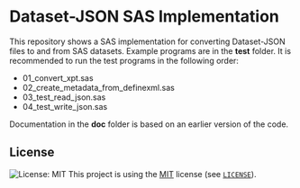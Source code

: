 # Dataset-JSON SAS Implementation

This repository shows a SAS implementation for converting Dataset-JSON files to and from SAS datasets.
Example programs are in the **test** folder.
It is recommended to run the test programs in the following order:

- 01_convert_xpt.sas
- 02_create_metadata_from_definexml.sas
- 03_test_read_json.sas
- 04_test_write_json.sas

Documentation in the **doc** folder is based on an earlier version of the code.

## License

![License: MIT](https://img.shields.io/badge/License-MIT-blue.svg)
This project is using the [MIT](http://www.opensource.org/licenses/MIT "The MIT License | Open Source Initiative") license (see [`LICENSE`](LICENSE)).
